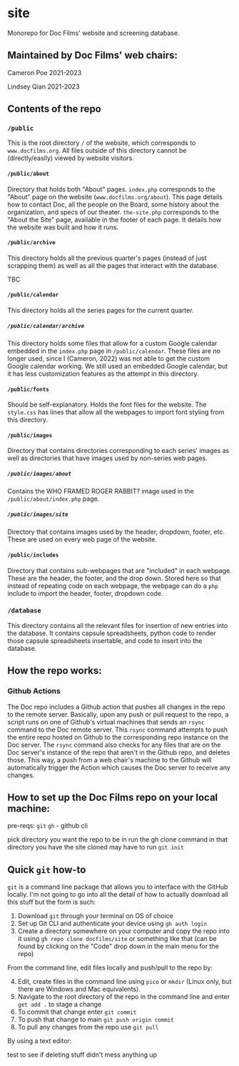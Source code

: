 # site

Monorepo for Doc Films' website and screening database.

## Maintained by Doc Films' web chairs:

Cameron Poe 2021-2023

Lindsey Qian 2021-2023

## Contents of the repo

### `/public`

This is the root directory `/` of the website, which corresponds to `www.docfilms.org`. All files outside of this directory cannot be (directly/easily) viewed by website visitors.

#### `/public/about`

Directory that holds both "About" pages. `index.php` corresponds to the "About" page on the website (`www.docfilms.org/about`). This page details how to contact Doc, all the people on the Board, some history about the organization, and specs of our theater. `the-site.php` corresponds to the "About the Site" page, available in the footer of each page. It details how the website was built and how it runs. 

#### `/public/archive`

This directory holds all the previous quarter's pages (instead of just scrapping them) as well as all the pages that interact with the database.

TBC

#### `/public/calendar`

This directory holds all the series pages for the current quarter. 

##### `/public/calendar/archive`

This directory holds some files that allow for a custom Google calendar embedded in the `index.php` page in `/public/calendar`. These files are no longer used, since I (Cameron, 2022) was not able to get the custom Google calendar working. We still used an embedded Google calendar, but it has less customization features as the attempt in this directory.

#### `/public/fonts`

Should be self-explanatory. Holds the font files for the website. The `style.css` has lines that allow all the webpages to import font styling from this directory.

#### `/public/images`

Directory that contains directories corresponding to each series' images as well as directories that have images used by non-series web pages.

##### `/public/images/about`

Contains the WHO FRAMED ROGER RABBIT? image used in the `/public/about/index.php` page.

##### `/public/images/site`

Directory that contains images used by the header, dropdown, footer, etc. These are used on every web page of the website.

#### `/public/includes`

Directory that contains sub-webpages that are "included" in each webpage. These are the header, the footer, and the drop down. Stored here so that instead of repeating code on each webpage, the webpage can do a `php` include to import the header, footer, dropdown code.

### `/database`

This directory contains all the relevant files for insertion of new entries into the database. It contains capsule spreadsheets, python code to render those capsule spreadsheets insertable, and code to insert into the database.

## How the repo works:

### Github Actions

The Doc repo includes a Github action that pushes all changes in the repo to the remote server. Basically, upon any push or pull request to the repo, a script runs on one of Github's virtual machines that sends an `rsync` command to the Doc remote server. This `rsync` command attempts to push the entire repo hosted on Github to the corresponding repo instance on the Doc server. The `rsync` command also checks for any files that are on the Doc server's instance of the repo that aren't in the Github repo, and deletes those. This way, a push from a web chair's machine to the Github will automatically trigger the Action which causes the Doc server to receive any changes.  

## How to set up the Doc Films repo on your local machine:
pre-reqs:
`git`
`gh` - github cli


pick directory you want the repo to be in
run the gh clone command in that directory
you have the site cloned
may have to run `git init`














## Quick  `git` how-to
`git` is a command line package that allows you to interface with the GitHub locally. I'm not going to go into all the detail of how to actually download all this stuff but the form is such:

1. Download `git` through your terminal on OS of choice
2. Set up Git CLI and authenticate your device using `gh auth login`
3. Create a directory somewhere on your computer and copy the repo into it using `gh repo clone docfilms/site` or something like that (can be found by clicking on the "Code" drop down in the main menu for the repo)

From the command line, edit files locally and push/pull to the repo by:

4. Edit, create files in the command line using `pico` or `mkdir` (Linux only, but there are Windows and Mac equivalents).
5. Navigate to the root directory of the repo in the command line and enter `get add .` to stage a change
6. To commit that change enter `git commit`
7. To push that change to main `git push origin commit`
8. To pull any changes from the repo use `git pull`

By using a text editor:

test to see if deleting stuff didn't mess anything up
